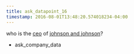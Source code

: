 ```yaml
---
title: ask_datapoint_16
timestamp: 2016-08-01T13:48:20.574018234-04:00
---
```


who is the [ceo](datapoint) of [johnson and johnson](company_name)?
* ask_company_data
